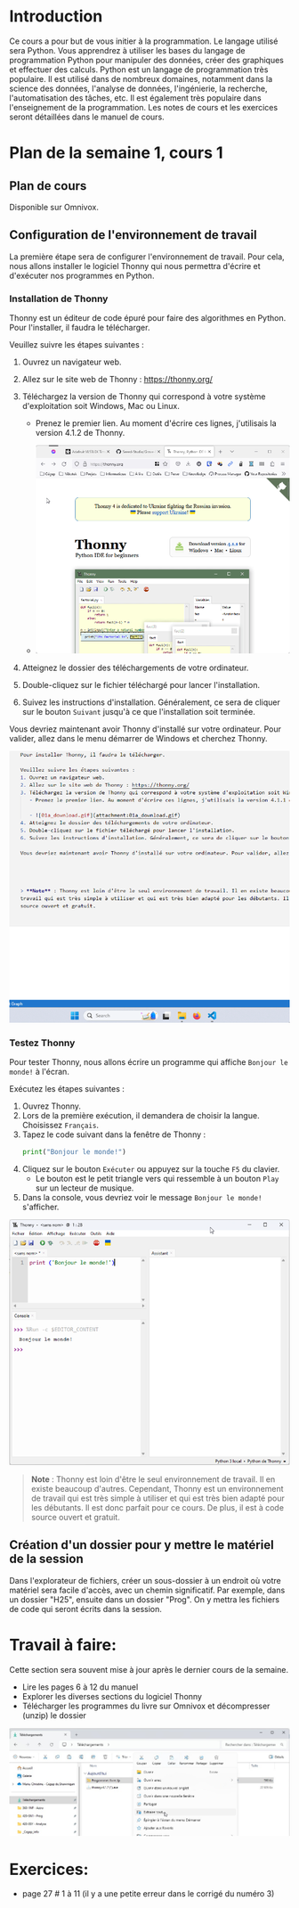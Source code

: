 # Introduction

Ce cours a pour but de vous initier à la programmation. Le langage utilisé sera Python. Vous apprendrez à utiliser les bases du langage de programmation Python pour manipuler des données, créer des graphiques et effectuer des calculs. Python est un langage de programmation très populaire. Il est utilisé dans de nombreux domaines, notamment dans la science des données, l'analyse de données, l'ingénierie, la recherche, l'automatisation des tâches, etc. Il est également très populaire dans l'enseignement de la programmation.
Les notes de cours et les exercices seront détaillées dans le manuel de cours. 

# Plan de la semaine 1, cours 1

## Plan de cours

Disponible sur Omnivox.

## Configuration de l'environnement de travail

La première étape sera de configurer l'environnement de travail. Pour cela, nous allons installer le logiciel Thonny qui nous permettra d'écrire et d'exécuter nos programmes en Python.

### Installation de Thonny
Thonny est un éditeur de code épuré pour faire des algorithmes en Python. Pour l'installer, il faudra le télécharger.

Veuillez suivre les étapes suivantes :
1. Ouvrez un navigateur web.
2. Allez sur le site web de Thonny : https://thonny.org/
3. Téléchargez la version de Thonny qui correspond à votre système d'exploitation soit Windows, Mac ou Linux.
   - Prenez le premier lien. Au moment d'écrire ces lignes, j'utilisais la version 4.1.2 de Thonny.
  
   - <img src="img/01a_download.gif" alt="01a_download.gif">

4. Atteignez le dossier des téléchargements de votre ordinateur.
5. Double-cliquez sur le fichier téléchargé pour lancer l'installation.
6. Suivez les instructions d'installation. Généralement, ce sera de cliquer sur le bouton `Suivant` jusqu'à ce que l'installation soit terminée.

Vous devriez maintenant avoir Thonny d'installé sur votre ordinateur. Pour valider, allez dans le menu démarrer de Windows et cherchez Thonny.

![01b_search_app.gif](img/01b_search_app.gif)

### Testez Thonny
Pour tester Thonny, nous allons écrire un programme qui affiche `Bonjour le monde!` à l'écran.

Exécutez les étapes suivantes :
1. Ouvrez Thonny.
2. Lors de la première exécution, il demandera de choisir la langue. Choisissez `Français`.
3. Tapez le code suivant dans la fenêtre de Thonny :
   ```python
   print("Bonjour le monde!")
   ```
4. Cliquez sur le bouton `Exécuter` ou appuyez sur la touche `F5` du clavier.
   - Le bouton est le petit triangle vers qui ressemble à un bouton `Play` sur un lecteur de musique. 
5. Dans la console, vous devriez voir le message `Bonjour le monde!` s'afficher.
   
![01c_test_app-1.png](img/01c_test_app-1.png)


> **Note** : Thonny est loin d'être le seul environnement de travail. Il en existe beaucoup d'autres. Cependant, Thonny est un environnement de travail qui est très simple à utiliser et qui est très bien adapté pour les débutants. Il est donc parfait pour ce cours. De plus, il est à code source ouvert et gratuit. 


## Création d'un dossier pour y mettre le matériel de la session

Dans l'explorateur de fichiers, créer un sous-dossier à un endroit où votre matériel sera facile d'accès, avec un chemin significatif. Par exemple, dans un dossier "H25", ensuite dans un dossier "Prog". On y mettra les fichiers de code qui seront écrits dans la session.


# Travail à faire:

Cette section sera souvent mise à jour après le dernier cours de la semaine.

- Lire les pages 6 à 12 du manuel
- Explorer les diverses sections du logiciel Thonny
- Télécharger les programmes du livre sur Omnivox et décompresser (unzip) le dossier

![unzip](img/programme.png)


# Exercices:
- page 27 # 1 à 11 (il y a une petite erreur dans le corrigé du numéro 3)



